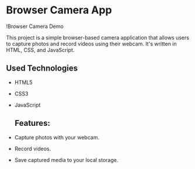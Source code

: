   # Browser Camera App

!Browser Camera Demo

This project is a simple browser-based camera application that allows users to capture photos and record videos using their webcam. It's written in HTML, CSS, and JavaScript.

## Used Technologies

- HTML5
- CSS3
- JavaScript

  ## Features:

- Capture photos with your webcam.
- Record videos.
- Save captured media to your local storage.
